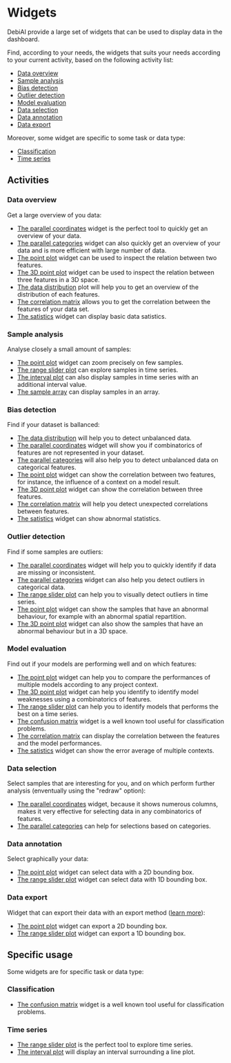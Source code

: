 <!-- omit in toc -->
# Widgets

DebiAI provide a large set of widgets that can be used to display data in the dashboard. 

Find, according to your needs, the widgets that suits your needs according to your current activity, based on the following activity list:

  - [Data overview](#data-overview)
  - [Sample analysis](#sample-analysis)
  - [Bias detection](#bias-detection)
  - [Outlier detection](#outlier-detection)
  - [Model evaluation](#model-evaluation)
  - [Data selection](#data-selection)
  - [Data annotation](#data-annotation)
  - [Data export](#data-export)

Moreover, some widget are specific to some task or data type:

  - [Classification](#classification)
  - [Time series](#time-series)

## Activities

### Data overview

Get a large overview of you data:

- [The parallel coordinates](./1_parallel_coordinates/) widget is the perfect tool to quickly get an overview of your data.
- [The parallel categories](./parallel_categories/) widget can also quickly get an overview of your data and is more efficient with large number of data.
- [The point plot](./3_point_plot/) widget can be used to inspect the relation between two features.
- [The 3D point plot](./3D_point_plot/) widget can be used to inspect the relation between three features in a 3D space.
- [The data distribution](./2_data_distribution/) plot will help you to get an overview of the distribution of each features.
- [The correlation matrix](./correlation_matrix/) allows you to get the correlation between the features of your data set.
- [The satistics](./statistics/) widget can display basic data satistics.

### Sample analysis

Analyse closely a small amount of samples:

- [The point plot](./3_point_plot/) widget can zoom precisely on few samples.
- [The range slider plot](./range_slider/) can explore samples in time series.
- [The interval plot](./interval_plot/) can also display samples in time series with an additional interval value.
- [The sample array](./sample_array/) can display samples in an array.

### Bias detection

Find if your dataset is ballanced:

- [The data distribution](./2_data_distribution/) will help you to detect unbalanced data.
- [The parallel coordinates](./1_parallel_coordinates/) widget will show you if  combinatorics of features are not represented in your dataset.
- [The parallel categories](./parallel_categories/) will also help you to detect unbalanced data on categorical features.
- [The point plot](./3_point_plot/) widget can show the correlation between two features, for instance, the influence of a context on a model result.
- [The 3D point plot](./3D_point_plot/)  widget can show the correlation between three features.
- [The correlation matrix](./correlation_matrix/) will help you detect unexpected correlations between features.
- [The satistics](./statistics/) widget can show abnormal statistics.
  

### Outlier detection

Find if some samples are outliers:

- [The parallel coordinates](./1_parallel_coordinates/) widget will help you to quickly identify if data are missing or inconsistent.
- [The parallel categories](./parallel_categories/) widget can also help you detect outliers in categorical data.
- [The range slider plot](./range_slider/) can help you to visually detect outliers in time series.
- [The point plot](./3_point_plot/) widget can show the samples that have an abnormal behaviour, for example with an abnormal spatial repartition.
- [The 3D point plot](./3D_point_plot/) widget can also show the samples that have an abnormal behaviour but in a 3D space.

### Model evaluation

Find out if your models are performing well and on which features:

- [The point plot](./3_point_plot/) widget can help you to compare the performances of multiple models according to any project context.
- [The 3D point plot](./3D_point_plot/) widget can help you identify to identify model weaknesses using a combinatorics of features. 
- [The range slider plot](./range_slider/) can help you to identify models that performs the best on a time series.
- [The confusion matrix](./confusion_matrix/) widget is a well known tool useful for classification problems.
- [The correlation matrix](./correlation_matrix/) can display the correlation between the features and the model performances.
- [The satistics](./statistics/) widget can show the error average of multiple contexts.

### Data selection

Select samples that are interesting for you, and on which perform further analysis (enventually using the "redraw" option):

- [The parallel coordinates](./1_parallel_coordinates/) widget, because it shows numerous columns, makes it very effective for selecting data in any combinatorics of features.
- [The parallel categories](./parallel_categories/) can help for selections based on categories.

### Data annotation

Select graphically your data:

- [The point plot](./3_point_plot/) widget can select data with a 2D bounding box.
- [The range slider plot](./range_slider/) widget can select data with 1D bounding box.

### Data export

Widget that can export their data with an export method ([learn more](../README.md#exporting-data)):

- [The point plot](./3_point_plot/) widget can export a 2D bounding box.
- [The range slider plot](./range_slider/) widget can export a 1D bounding box.


## Specific usage

Some widgets are for specific task or data type:

### Classification

- [The confusion matrix](./confusion_matrix/) widget is a well known tool useful for classification problems.

### Time series

- [The range slider plot](./range_slider/) is the perfect tool to explore time series.
- [The interval plot](./interval_plot/) will display an interval surrounding a line plot.

